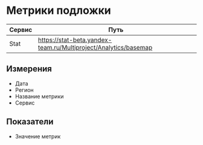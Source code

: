 # Метрики подложки

| Сервис | Путь |
|---|---|
| Stat | https://stat-beta.yandex-team.ru/Multiproject/Analytics/basemap |

## Измерения
* Дата
* Регион
* Название метрики
* Сервис

## Показатели
* Значение метрик
